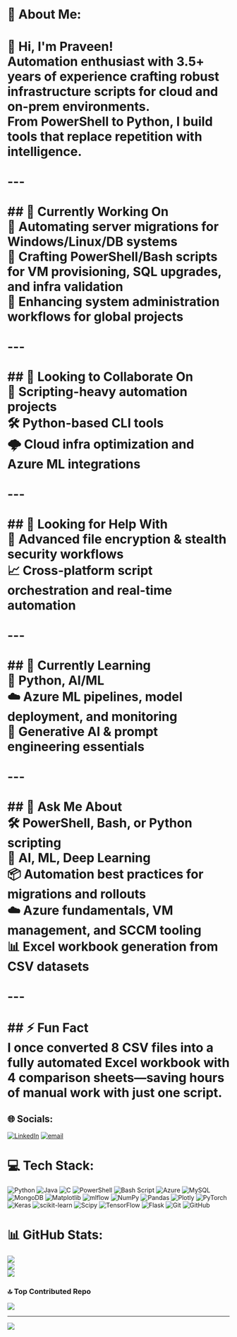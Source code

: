 # 💫 About Me:
# 👋 Hi, I'm Praveen!<br>Automation enthusiast with 3.5+ years of experience crafting robust infrastructure scripts for cloud and on-prem environments. <br>From PowerShell to Python, I build tools that replace repetition with intelligence.<br><br>---<br><br>## 🔭 Currently Working On<br>🚀 Automating server migrations for Windows/Linux/DB systems  <br>🔧 Crafting PowerShell/Bash scripts for VM provisioning, SQL upgrades, and infra validation  <br>🧪 Enhancing system administration workflows for global projects <br><br>---<br><br>## 👯 Looking to Collaborate On<br>🤖 Scripting-heavy automation projects  <br>🛠️ Python-based CLI tools  <br>🌩️ Cloud infra optimization and Azure ML integrations  <br><br>---<br><br>## 🤝 Looking for Help With<br>🔐 Advanced file encryption & stealth security workflows  <br>📈 Cross-platform script orchestration and real-time automation  <br><br>---<br><br>## 🌱 Currently Learning<br>🧠 Python, AI/ML <br>☁️ Azure ML pipelines, model deployment, and monitoring  <br>🧬 Generative AI & prompt engineering essentials  <br><br>---<br><br>## 💬 Ask Me About<br>🛠 PowerShell, Bash, or Python scripting<br>🧠 AI, ML, Deep Learning<br>📦 Automation best practices for migrations and rollouts  <br>☁️ Azure fundamentals, VM management, and SCCM tooling  <br>📊 Excel workbook generation from CSV datasets  <br><br>---<br><br>## ⚡ Fun Fact<br>I once converted 8 CSV files into a fully automated Excel workbook with 4 comparison sheets—saving hours of manual work with just one script.


## 🌐 Socials:
[![LinkedIn](https://img.shields.io/badge/LinkedIn-%230077B5.svg?logo=linkedin&logoColor=white)](https://linkedin.com/in/praveen-94) [![email](https://img.shields.io/badge/Email-D14836?logo=gmail&logoColor=white)](mailto:praveenahirwar94@gmail.com) 

# 💻 Tech Stack:
![Python](https://img.shields.io/badge/python-3670A0?style=for-the-badge&logo=python&logoColor=ffdd54) ![Java](https://img.shields.io/badge/java-%23ED8B00.svg?style=for-the-badge&logo=openjdk&logoColor=white) ![C](https://img.shields.io/badge/c-%2300599C.svg?style=for-the-badge&logo=c&logoColor=white) ![PowerShell](https://img.shields.io/badge/PowerShell-%235391FE.svg?style=for-the-badge&logo=powershell&logoColor=white) ![Bash Script](https://img.shields.io/badge/bash_script-%23121011.svg?style=for-the-badge&logo=gnu-bash&logoColor=white) ![Azure](https://img.shields.io/badge/azure-%230072C6.svg?style=for-the-badge&logo=microsoftazure&logoColor=white) ![MySQL](https://img.shields.io/badge/mysql-4479A1.svg?style=for-the-badge&logo=mysql&logoColor=white) ![MongoDB](https://img.shields.io/badge/MongoDB-%234ea94b.svg?style=for-the-badge&logo=mongodb&logoColor=white) ![Matplotlib](https://img.shields.io/badge/Matplotlib-%23ffffff.svg?style=for-the-badge&logo=Matplotlib&logoColor=black) ![mlflow](https://img.shields.io/badge/mlflow-%23d9ead3.svg?style=for-the-badge&logo=numpy&logoColor=blue) ![NumPy](https://img.shields.io/badge/numpy-%23013243.svg?style=for-the-badge&logo=numpy&logoColor=white) ![Pandas](https://img.shields.io/badge/pandas-%23150458.svg?style=for-the-badge&logo=pandas&logoColor=white) ![Plotly](https://img.shields.io/badge/Plotly-%233F4F75.svg?style=for-the-badge&logo=plotly&logoColor=white) ![PyTorch](https://img.shields.io/badge/PyTorch-%23EE4C2C.svg?style=for-the-badge&logo=PyTorch&logoColor=white) ![Keras](https://img.shields.io/badge/Keras-%23D00000.svg?style=for-the-badge&logo=Keras&logoColor=white) ![scikit-learn](https://img.shields.io/badge/scikit--learn-%23F7931E.svg?style=for-the-badge&logo=scikit-learn&logoColor=white) ![Scipy](https://img.shields.io/badge/SciPy-%230C55A5.svg?style=for-the-badge&logo=scipy&logoColor=%white) ![TensorFlow](https://img.shields.io/badge/TensorFlow-%23FF6F00.svg?style=for-the-badge&logo=TensorFlow&logoColor=white) ![Flask](https://img.shields.io/badge/flask-%23000.svg?style=for-the-badge&logo=flask&logoColor=white) ![Git](https://img.shields.io/badge/git-%23F05033.svg?style=for-the-badge&logo=git&logoColor=white) ![GitHub](https://img.shields.io/badge/github-%23121011.svg?style=for-the-badge&logo=github&logoColor=white)
# 📊 GitHub Stats:
![](https://github-readme-stats.vercel.app/api?username=Praveen-94&theme=github_dark&hide_border=false&include_all_commits=true&count_private=true)<br/>
![](https://nirzak-streak-stats.vercel.app/?user=Praveen-94&theme=github_dark&hide_border=false)<br/>
![](https://github-readme-stats.vercel.app/api/top-langs/?username=Praveen-94&theme=github_dark&hide_border=false&include_all_commits=true&count_private=true&layout=compact)

### 🔝 Top Contributed Repo
![](https://github-contributor-stats.vercel.app/api?username=Praveen-94&limit=5&theme=github_dark&combine_all_yearly_contributions=true)

---
[![](https://visitcount.itsvg.in/api?id=Praveen-94&icon=0&color=0)](https://visitcount.itsvg.in)

<!-- Proudly created with GPRM ( https://gprm.itsvg.in ) -->
